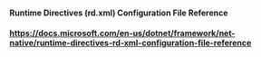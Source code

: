 #### Runtime Directives (rd.xml) Configuration File Reference
#### https://docs.microsoft.com/en-us/dotnet/framework/net-native/runtime-directives-rd-xml-configuration-file-reference
